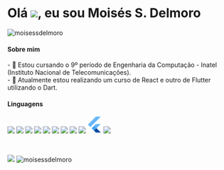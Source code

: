 <h1>Olá <img src="https://github.com/sudnyeshtalekar/sudnyeshtalekar/blob/master/Assets/Hi.gif" width="40px">, eu sou Moisés S. Delmoro</h1>
<p align="left"> <img src="https://komarev.com/ghpvc/?username=moisessdelmoro" alt="moisessdelmoro" /> </p>

<h4><p align="left"><b>Sobre mim</b> <br></h4>
- 🔭 Estou cursando o 9º período de Engenharia da Computação - Inatel (Instituto Nacional de Telecomunicações).<br/>
- 🌱 Atualmente estou realizando um curso de React e outro de Flutter utilizando o Dart.

<h4><p align="left"><b>Linguagens</b> <br></h4>
<p>
  <img height="40" src="https://www.flaticon.com/svg/static/icons/svg/1822/1822899.svg"/> <stronk> </stronk>
  <img height="40" src="https://www.flaticon.com/svg/static/icons/svg/226/226777.svg"/> <stronk> </stronk>
  <img height="40" src="https://www.flaticon.com/svg/static/icons/svg/919/919841.svg"/> <stronk> </stronk>
  <img height="40" src="https://www.flaticon.com/svg/static/icons/svg/888/888859.svg"/> <stronk> </stronk>
  <img height="40" src="https://www.flaticon.com/svg/static/icons/svg/888/888847.svg"/> <stronk> </stronk>
  <img height="40" src="https://www.flaticon.com/svg/static/icons/svg/919/919828.svg"/> <stronk> </stronk>  
  <img height="40" src="https://www.flaticon.com/svg/static/icons/svg/919/919851.svg"/> <stronk> </stronk>  
  <img height="40" src="https://www.flaticon.com/svg/static/icons/svg/919/919836.svg"/> <stronk> </stronk>
  <img height="40" src="https://cdnlogo.com/logos/d/66/dart.svg"/> <stronk> </stronk>
  <img height="40" src="https://raw.githubusercontent.com/dnfield/flutter_svg/7d374d7107561cbd906d7c0ca26fef02cc01e7c8/example/assets/flutter_logo.svg?sanitize=true"/> <stronk> </stronk>
  <img height="40" src="https://seeklogo.com/images/N/nodejs-logo-FBE122E377-seeklogo.com.png"/> <stronk> </stronk>

</p>
<br>
<p>
<img height="180" src="https://github-readme-stats.vercel.app/api?username=moisessdelmoro&show_icons=true&theme=dark" /> 
<img height="180" src="https://github-readme-stats.vercel.app/api/top-langs/?username=moisessdelmoro&layout=compact&hide=jupyter%20notebook&theme=dark" alt="moisessdelmoro" />
<br />

</p>
